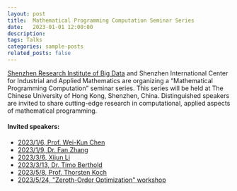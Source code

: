 ```yaml
---
layout: post
title:  Mathematical Programming Computation Seminar Series
date:   2023-01-01 12:00:00
description:
tags: Talks
categories: sample-posts
related_posts: false
---
```


<a href="http://www.sribd.cn/en" target="_blank">Shenzhen Research Institute of Big Data</a> and Shenzhen International Center for Industrial and Applied Mathematics are organizing a “Mathematical Programming Computation” seminar series. This series will be held at The Chinese University of Hong Kong, Shenzhen, China. Distinguished speakers are invited to share cutting-edge research in computational, applied aspects of mathematical programming.

#### Invited speakers:
<ul>
    <li><a href="http://www.sribd.cn/event/623" target="_blank">2023/1/6, Prof. Wei-Kun Chen</a></li>
    <li><a href="http://www.sribd.cn/event/624" target="_blank">2023/1/9, Dr. Fan Zhang</a></li>
    <li><a href="http://www.sribd.cn/event/720" target="_blank">2023/3/6, Xijun Li</a></li>
    <li><a href="http://www.sribd.cn/event/719" target="_blank">2023/3/13, Dr. Timo Berthold</a></li>
    <li><a href="http://www.sribd.cn/event/867" target="_blank">2023/5/8, Prof. Thorsten Koch</a></li>
    <li><a href="https://mp.weixin.qq.com/s/7WP-7BKm6usK9309X7eLLg" target="_blank">2023/5/24, "Zeroth-Order Optimization" workshop</a></li>
</ul>
